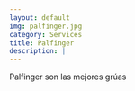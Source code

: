 ```yaml
---
layout: default
img: palfinger.jpg
category: Services
title: Palfinger
description: |
---
```

Palfinger son las mejores grúas
